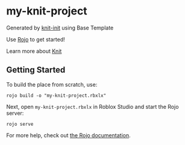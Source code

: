 # my-knit-project
Generated by [knit-init](https://github.com/Podter/knit-init) using Base Template

Use [Rojo](https://github.com/rojo-rbx/rojo) to get started!

Learn more about [Knit](https://github.com/Sleitnick/Knit)

## Getting Started
To build the place from scratch, use:
```
rojo build -o "my-knit-project.rbxlx"
```
Next, open `my-knit-project.rbxlx` in Roblox Studio and start the Rojo server:
```
rojo serve
```
For more help, check out [the Rojo documentation](https://rojo.space/docs).
